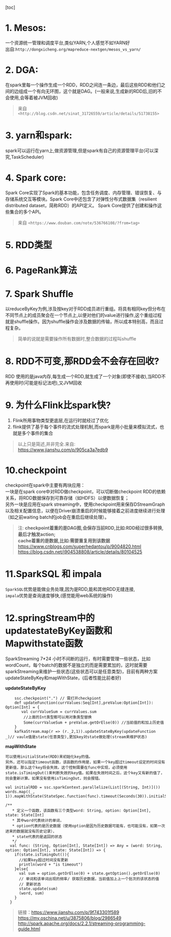 [toc]
# 1. Mesos:
一个资源统一管理和调度平台,类似YARN,个人感觉不如YARN好   
出自:`http://dongxicheng.org/mapreduce-nextgen/mesos_vs_yarn/`

# 2. DGA:
在spark里每一个操作生成一个RDD，RDD之间连一条边，最后这些RDD和他们之间的边组成一个有向无环图，这个就是DAG。(一般来说,生成新的RDD后,旧的不会使用,会等着被JVM回收)
	
> 来自 `<http://blog.csdn.net/sinat_31726559/article/details/51738155> `

# 3. yarn和spark: 
spark可以运行在yarn上,做资源管理,但是spark有自己的资源管理平台(可以深究,TaskScheduler)
	
# 4. Spark core:
Spark Core实现了Spark的基本功能，包含任务调度、内存管理、错误恢复、与存储系统交互等模块。Spark Core中还包含了对弹性分布式数据集（resilient distributed dataset，简称RDD）的API定义。 Spark Core提供了创建和操作这些集合的多个API。
> 来自 `<https://www.douban.com/note/536766108/?from=tag> `
	
	
# 5. RDD类型
# 6. PageRank算法
# 7. Spark Shuffle
以reduceByKey为例,涉及按key对于RDD成员进行重组。将具有相同key但分布在不同节点上的成员聚会在一个节点上,以便对他们的value进行操作,这个重组过程就是shuffle操作。因为shuffle操作会涉及数据的传输，所以成本特别高，而且过程复杂。
> 简单的说就是需要操作所有数据时,整合数据的过程叫shuffle

# 8. RDD不可变,那RDD会不会存在回收?
RDD 使用的是java内存,每生成一个RDD,就生成了一个对象(即使不接收),当RDD不再使用时(可能是标记法吧),又JVM回收

# 9. 为什么Flink比spark快?

1.  Flink所用事物类型更底层,在运行时就经过了优化
2.  flink提供了基于每个事件的流式处理机制,而spark是用小批量来模拟流式，也就是多个事件的集合
> 以上只是简述,并非完全.来自: https://www.jianshu.com/p/905ca3a7edb9

# 10.checkpoint
checkpoint在spark中主要有两块应用：   
一块是在spark core中对RDD做checkpoint，可以切断做checkpoint RDD的依赖关系，将RDD数据保存到可靠存储（如HDFS）以便数据恢复；   
另外一块是应用在spark streaming中，使用checkpoint用来保存DStreamGraph以及相关配置信息，以便在Driver崩溃重启的时候能够接着之前进度继续进行处理（如之前waiting batch的job会在重启后继续处理）。
> 注: **checkpoint着重的是DAG图,会保存当前RDD,比如:RDD经过很多转换,最后才触发action;   
cache着重的是数据,比如:需要重复用到该数据**
> https://www.cnblogs.com/superhedantou/p/9004820.html
https://blog.csdn.net/j904538808/article/details/80104525

# 11.SparkSQL 和 impala
`SparkSQL`优势是能做业务处理,因为是RDD,能和其他RDD无缝连接,   
`impala`优势是查询速度够快,(感觉能用web系统的操作)

# 12.springStream中的 updatestateByKey函数和Mapwithstate函数
SparkStreaming 7*24 小时不间断的运行，有时需要管理一些状态，比如wordCount，每个batch的数据不是独立的而是需要累加的，这时就需要sparkStreaming来维护一些状态(这些状态可以是任意类型)，目前有两种方案updateStateByKey和mapWithState，(后者性能比前者好)   

**updateStateByKey**
```
    ssc.checkpoint(".") // 需打开checkpiont
    def updateFunction(currValues:Seq[Int],preValue:Option[Int]): Option[Int] = {
       val currValueSum = currValues.sum
        //上面的Int类型都可以用对象类型替换
        Some(currValueSum + preValue.getOrElse(0)) //当前值的和加上历史值
    }
    kafkaStream.map(r => (r._2,1)).updateStateByKey(updateFunction _)// vaule值是state(任意类型),更加key对state做处理(stream来维护状态)
```

**mapWithState**
```
可以使用initialState(RDD)来初始化key的值。   
另外，还可以指定timeout函数，该函数的作用是，如果一个key超过timeout设定的时间没有更新值，那么这个key将会失效。这个控制需要在func中实现，必须使用state.isTimingOut()来判断失效的key值。如果在失效时间之后，这个key又有新的值了，则会重新计算。如果没有使用isTimingOut，则会报错。

val initialRDD = ssc.sparkContext.parallelize(List[(String, Int)]())
words.map((_, 1)).mapWithState(StateSpec.function(func).timeout(Seconds(30)).initialState(initialRDD)).print()

/**
   * 定义一个函数，该函数有三个类型word: String, option: Option[Int], state: State[Int]
   * 其中word代表统计的单词，
   * option代表的是历史数据（使用option是因为历史数据可能有，也可能没有，如第一次进来的数据就没有历史记录），
   * state代表的是返回的状态
   */
  val func: (String, Option[Int], State[Int]) => Any = (word: String, option: Option[Int], state: State[Int]) => {
    if(state.isTimingOut()){
      //如果key超过时间没有更新
      println(word + "is timeout")
    }else{
      val sum = option.getOrElse(0) + state.getOption().getOrElse(0)
      // 单词和该单词出现的频率/ 获取历史数据，当前值加上上一个批次的该状态的值
      // 更新状态
      state.update(sum)
      (word, sum)
    }
  }

```
> 链接：https://www.jianshu.com/p/9f743301f589
https://my.oschina.net/u/3875806/blog/2986549
http://spark.apache.org/docs/2.2.1/streaming-programming-guide.html
